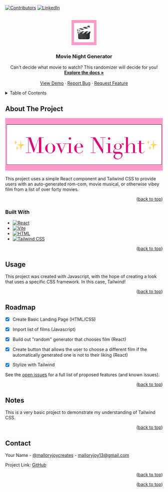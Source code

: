 <!-- Improved compatibility of back to top link: See: https://github.com/othneildrew/Best-README-Template/pull/73 -->
<a id="readme-top"></a>
<!--
*** Thanks for checking out the Best-README-Template. If you have a suggestion
*** that would make this better, please fork the repo and create a pull request
*** or simply open an issue with the tag "enhancement".
*** Don't forget to give the project a star!
*** Thanks again! Now go create something AMAZING! :D
-->



<!-- PROJECT SHIELDS -->
<!--
*** I'm using markdown "reference style" links for readability.
*** Reference links are enclosed in brackets [ ] instead of parentheses ( ).
*** See the bottom of this document for the declaration of the reference variables
*** for contributors-url, forks-url, etc. This is an optional, concise syntax you may use.
*** https://www.markdownguide.org/basic-syntax/#reference-style-links
-->
[![Contributors][contributors-shield]][contributors-url]
[![LinkedIn][linkedin-shield]][linkedin-url]



<!-- PROJECT LOGO -->
<br />
<div align="center">
  <a href="https://github.com/malloryjoy/movie-generator">
    <img src="logo.png" alt="Logo" width="80" height="80">
  </a>

<h3 align="center">Movie Night Generator</h3>

  <p align="center">
    Can't decide what movie to watch? This randomizer will decide for you! 
    <br />
    <a href="https://github.com/malloryjoy/movie-generator"><strong>Explore the docs »</strong></a>
    <br />
    <br />
    <a href="https://github.com/malloryjoy/movie-generator">View Demo</a>
    &middot;
    <a href="https://github.com/malloryjoy/movie-generator/issues/new?labels=bug&template=bug-report---.md">Report Bug</a>
    &middot;
    <a href="https://github.com/malloryjoy/movie-generator/issues/new?labels=enhancement&template=feature-request---.md">Request Feature</a>
  </p>
</div>



<!-- TABLE OF CONTENTS -->
<details>
  <summary>Table of Contents</summary>
  <ol>
    <li>
      <a href="#about-the-project">About The Project</a>
      <ul>
        <li><a href="#built-with">Built With</a></li>
      </ul>
    </li>
    <li>
      <a href="#getting-started">Getting Started</a>
    </li>
    <li><a href="#usage">Usage</a></li>
    <li><a href="#roadmap">Roadmap</a></li>
    <li><a href="#contributing">Contributing</a></li>
    <li><a href="#notes">Notes</a></li>
    <li><a href="#contact">Contact</a></li>
    <li><a href="#acknowledgments">Acknowledgments</a></li>
  </ol>
</details>



<!-- ABOUT THE PROJECT -->
## About The Project

[![Product Name Screen Shot][product-screenshot]](https://example.com)

This project uses a simple React component and Tailwind CSS to provide users with an auto-generated rom-com, movie musical, or otherwise vibey film from a list of over forty movies. 

<p align="right">(<a href="#readme-top">back to top</a>)</p>



### Built With


* [![React][React.js]][React-url]
* [![Vite][Vite.io]][Vite-url]
* [![HTML][HTML.io]][HTML-url]
* [![Tailwind CSS][CSS.io]][CSS-url]


<p align="right">(<a href="#readme-top">back to top</a>)</p>





<!-- USAGE EXAMPLES -->
## Usage

This project was created with Javascript, with the hope of creating a look that uses a specific CSS framework. In this case, Tailwind! 


<p align="right">(<a href="#readme-top">back to top</a>)</p>



<!-- ROADMAP -->
## Roadmap

- [x] Create Basic Landing Page (HTML/CSS)
- [x] Import list of films (Javascript)
- [x] Build out "random" generator that chooses film (React)
- [x] Create button that allows the user to choose a different film if the automatically generated one is not to their liking (React)
- [x] Stylize with Tailwind


See the [open issues](https://github.com/github_username/repo_name/issues) for a full list of proposed features (and known issues).

<p align="right">(<a href="#readme-top">back to top</a>)</p>





<!-- NOTES -->
## Notes

This is a very basic project to demonstrate my understanding of Tailwind CSS. 

<p align="right">(<a href="#readme-top">back to top</a>)</p>



<!-- CONTACT -->
## Contact

Your Name - [@malloryjoycreates](https://instagram.com/malloryjoycreates) - malloryjoy13@gmail.com

Project Link: [GitHub](https://github.com/malloryjoy/movie-generator)

<p align="right">(<a href="#readme-top">back to top</a>)</p>





<p align="right">(<a href="#readme-top">back to top</a>)</p>



<!-- MARKDOWN LINKS & IMAGES -->
<!-- https://www.markdownguide.org/basic-syntax/#reference-style-links -->
[contributors-shield]: https://img.shields.io/github/contributors/malloryjoy/charcuterie.svg?style=for-the-badge
[contributors-url]: https://github.com/malloryjoy
[forks-shield]: https://img.shields.io/github/forks/github_username/repo_name.svg?style=for-the-badge
[forks-url]: https://github.com/github_username/repo_name/network/members
[stars-shield]: https://img.shields.io/github/stars/github_username/repo_name.svg?style=for-the-badge
[stars-url]: https://github.com/github_username/repo_name/stargazers
[issues-shield]: https://img.shields.io/github/issues/github_username/repo_name.svg?style=for-the-badge
[issues-url]: https://github.com/github_username/repo_name/issues
[license-shield]: https://img.shields.io/github/license/github_username/repo_name.svg?style=for-the-badge
[license-url]: https://github.com/github_username/repo_name/blob/master/LICENSE.txt
[linkedin-shield]: https://img.shields.io/badge/-LinkedIn-black.svg?style=for-the-badge&logo=linkedin&colorB=555
[linkedin-url]: https://www.linkedin.com/in/malloryjoy/
[product-screenshot]: screenshot.png
[Javascript.js]: https://img.shields.io/badge/javascript-grey?logo=javascript
[Javascript-url]: https://www.javascript.com/
[Typescript.js]: https://img.shields.io/badge/typescript.js-000000?style=for-the-badge&logo=typescriptdotjs&logoColor=white
[Typescript-url]: https://www.typescriptlang.org/
[React.js]: https://img.shields.io/badge/React-20232A?style=for-the-badge&logo=react&logoColor=61DAFB
[React-url]: https://reactjs.org/
[Vite.io]: https://img.shields.io/badge/Vite-e60075?style=for-the-badge&logo=vite&logoColor=white
[Vite-url]: http://vite.dev/guide/#scaffolding-your-first-vite-project
[HTML.io]: https://img.shields.io/badge/HTML-1f75fe
[HTML-url]: https://developer.mozilla.org/en-US/docs/Web/HTML
[CSS.io]: https://img.shields.io/badge/Tailwind_CSS-e772a7?style=for-the-badge&logo=tailwind&logoColor=white
[CSS-url]: https://tailwindcss.com/docs/installation/using-vite